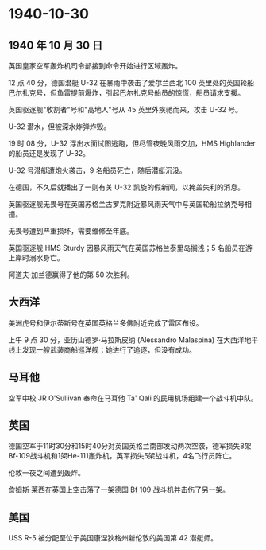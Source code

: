 # 1940-10-30

## 1940 年 10 月 30 日

英国皇家空军轰炸机司令部接到命令开始进行区域轰炸。

12 点 40 分，德国潜艇 U-32 在暴雨中袭击了爱尔兰西北 100
英里处的英国轮船巴尔扎克号，但鱼雷提前爆炸，引起巴尔扎克号船员的惊慌，船员请求支援。

英国驱逐舰"收割者"号和"高地人"号从 45 英里外疾驰而来，攻击 U-32 号。

U-32 潜水，但被深水炸弹炸毁。

19 时 08 分，U-32 浮出水面试图逃跑，但尽管夜晚风雨交加，HMS Highlander
的船员还是发现了 U-32。

U-32 号潜艇遭炮火袭击，9 名船员死亡，随后潜艇沉没。

在德国，不久后就播出了一则有关 U-32 凯旋的假新闻，以掩盖失利的消息。

英国驱逐舰无畏号在英国苏格兰古罗克附近暴风雨天气中与英国轮船拉纳克号相撞。

无畏号遭到严重损坏，需要维修至年底。

英国驱逐舰 HMS Sturdy 因暴风雨天气在英国苏格兰泰里岛搁浅；5
名船员在游上岸时溺水身亡。

阿道夫·加兰德赢得了他的第 50 次胜利。

## 大西洋

美洲虎号和伊尔蒂斯号在英国英格兰多佛附近完成了雷区布设。

上午 9 点 30 分，亚历山德罗·马拉斯皮纳 (Alessandro Malaspina)
在大西洋地平线上发现一艘武装商船巡洋舰；她进行了追逐，但没有成功。

## 马耳他

空军中校 JR O\'Sullivan 奉命在马耳他 Ta\' Qali
的民用机场组建一个战斗机中队。

## 英国

德国空军于11时30分和15时40分对英国英格兰南部发动两次空袭，德军损失8架Bf-109战斗机和1架He-111轰炸机，英军损失5架战斗机，4名飞行员阵亡。

伦敦一夜之间遭到轰炸。

詹姆斯·莱西在英国上空击落了一架德国 Bf 109 战斗机并击伤了另一架。

## 美国

USS R-5 被分配至位于美国康涅狄格州新伦敦的美国第 42 潜艇师。

